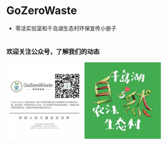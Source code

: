 # GoZeroWaste
* 零活实验室和千岛湖生态村环保宣传小册子 

# 
###  欢迎关注公众号，了解我们的动态
  <img src="resource/img/img.jpg" width="40%" />
  <img src="resource/img/img5.jpg" width="40%" />